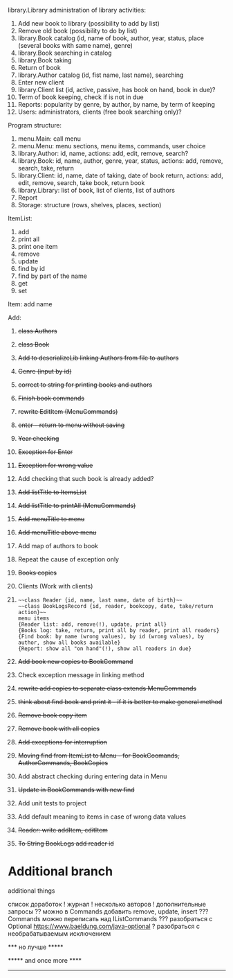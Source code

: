 library.Library
administration of library activities:
1. Add new book to library (possibility to add by list)
2. Remove old book (possibility to do by list)
3. library.Book catalog (id, name of book, author, year, status, place (several books with same name), genre)
4. library.Book searching in catalog
5. library.Book taking
6. Return of book
7. library.Author catalog (id, fist name, last name), searching
8. Enter new client
9. library.Client list (id, active, passive, has book on hand, book in due)?
10. Term of book keeping, check if is not in due
11. Reports: popularity by genre, by author, by name, by term of keeping
12. Users: administrators, clients (free book searching only)?

Program structure:
1. menu.Main: call menu
2. menu.Menu: menu sections, menu items, commands, user choice
3. library.Author: id, name, actions: add, edit, remove, search?
4. library.Book: id, name, author, genre, year, status, actions: add, remove, search, take, return
5. library.Client: id, name, date of taking, date of book return, actions: add, edit, remove, search, take book, return book
6. library.Library: list of book, list of clients, list of authors
7. Report
9. Storage: structure (rows, shelves, places, section)


ItemList:
1. add
2. print all
3. print one item
4. remove
5. update
6. find by id
7. find by part of the name
8. get
9. set


Item:
add name

Add:
1. ~~class Authors~~
2. ~~class Book~~

1. ~~Add to deserializeLib linking Authors from file to authors~~
2. ~~Genre (input by id)~~
3. ~~correct to string for printing books and authors~~
4. ~~Finish book commands~~


1. ~~rewrite EditItem (MenuCommands)~~
1. ~~enter - return to menu without saving~~
1. ~~Year checking~~
4. ~~Exception for Enter~~
5. ~~Exception for wrong value~~


1. Add checking that such book is already added?
1. ~~Add listTitle to ItemsList~~
1. ~~Add listTitle to printAll (MenuCommands)~~
2. ~~Add menuTitle to menu~~
3. ~~Add menuTitle above menu~~
2. Add map of authors to book

1. Repeat the cause of exception only
2. ~~Books copies~~
3. Clients (Work with clients)
4. ``` Client part
   ~~class Reader {id, name, last name, date of birth}~~
   ~~class BookLogsRecord {id, reader, bookcopy, date, take/return action}~~
   menu items 
   {Reader list: add, remove(!), update, print all}
   {Books log: take, return, print all by reader, print all readers}
   {Find book: by name (wrong values), by id (wrong values), by author, show all books available}
   {Report: show all "on hand"(!), show all readers in due}
   ```
4. ~~Add book new copies to BookCommand~~
5. Check exception message in linking method
6. ~~rewrite add copies to separate class extends MenuCommands~~
7. ~~think about find book and print it - if it is better to make general method~~
8. ~~Remove book copy item~~
9. ~~Remove book with all copies~~
10. ~~Add exceptions for interruption~~
11. ~~Moving find from ItemList to Menu - for BookCoomands, AuthorCommands, BookCopies~~
12. Add abstract checking during entering data in Menu
13. ~~Update in BookCommands with new find~~
14. Add unit tests to project
15. Add default meaning to items in case of wrong data values
16. ~~Reader: write addItem, editItem~~
17. ~~To String BookLogs add reader id~~


Additional branch
=======
additional things

список доработок
! журнал
! несколько авторов
! дополнительные запросы
?? можно в Commands добавить remove, update, insert
??? Commands можно переписать над IListCommands
??? разобраться с Optional
https://www.baeldung.com/java-optional
? разобраться с необрабатываемым исключением

*** но лучше *****

***** and once more ****

********


